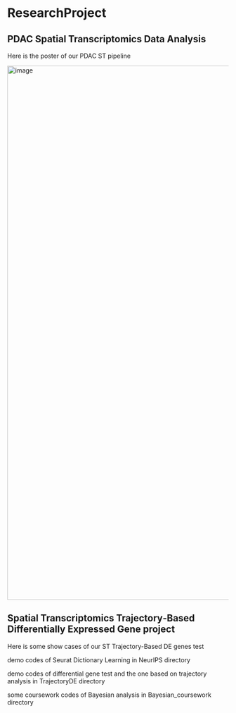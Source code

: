 # ResearchProject
## PDAC Spatial Transcriptomics Data Analysis

Here is the poster of our PDAC ST pipeline

<img width="1213" alt="image" src="https://github.com/yuesongwu/ResearchProject/assets/115098020/18bfb53e-2460-41e8-97cc-ae05172930e0">

## Spatial Transcriptomics Trajectory‑Based Differentially Expressed Gene project 

Here is some show cases of our ST Trajectory-Based DE genes test 



demo codes of Seurat Dictionary Learning in NeurIPS directory

demo codes of differential gene test and the one based on trajectory analysis in TrajectoryDE directory

some coursework codes of Bayesian analysis in Bayesian_coursework directory

